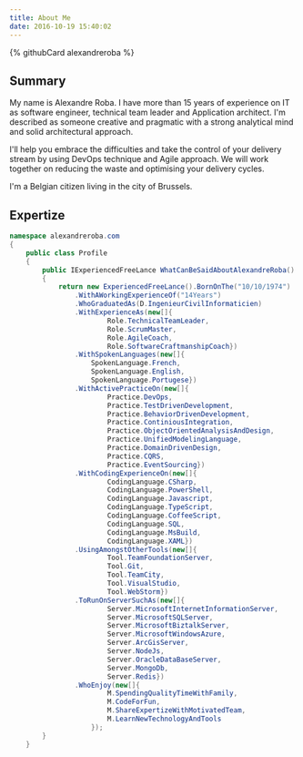 ```yaml
---
title: About Me
date: 2016-10-19 15:40:02
---
```


{% githubCard alexandreroba  %}
## Summary
My name is Alexandre Roba. I have more than 15 years of experience on IT as software engineer, technical team leader and Application architect. I'm described as someone creative and pragmatic with a strong analytical mind and solid architectural approach. 

I'll help you embrace the difficulties and take the control of your delivery stream by using DevOps technique and Agile approach. We will work together on reducing the waste and optimising your delivery cycles.

I'm a Belgian citizen living in the city of Brussels. 

## Expertize

```csharp
namespace alexandreroba.com
{
    public class Profile
    {
        public IExperiencedFreeLance WhatCanBeSaidAboutAlexandreRoba()
        {
            return new ExperiencedFreeLance().BornOnThe("10/10/1974")
                .WithAWorkingExperienceOf("14Years")
                .WhoGraduatedAs(D.IngenieurCivilInformaticien)
                .WithExperienceAs(new[]{
                        Role.TechnicalTeamLeader,
                        Role.ScrumMaster,
                        Role.AgileCoach,
                        Role.SoftwareCraftmanshipCoach})
                .WithSpokenLanguages(new[]{
                    SpokenLanguage.French,
                    SpokenLanguage.English, 
                    SpokenLanguage.Portugese})
                .WithActivePracticeOn(new[]{
                        Practice.DevOps,
                        Practice.TestDrivenDevelopment,
                        Practice.BehaviorDrivenDevelopment,
                        Practice.ContiniousIntegration,
                        Practice.ObjectOrientedAnalysisAndDesign,
                        Practice.UnifiedModelingLanguage,
                        Practice.DomainDrivenDesign,
                        Practice.CQRS,
                        Practice.EventSourcing})
                .WithCodingExperienceOn(new[]{
                        CodingLanguage.CSharp,
                        CodingLanguage.PowerShell,
                        CodingLanguage.Javascript,
                        CodingLanguage.TypeScript,
                        CodingLanguage.CoffeeScript,
                        CodingLanguage.SQL,
                        CodingLanguage.MsBuild,
                        CodingLanguage.XAML})
                .UsingAmongstOtherTools(new[]{
                        Tool.TeamFoundationServer,
                        Tool.Git,
                        Tool.TeamCity,
                        Tool.VisualStudio,
                        Tool.WebStorm})
                .ToRunOnServerSuchAs(new[]{
                        Server.MicrosoftInternetInformationServer,
                        Server.MicrosoftSQLServer,
                        Server.MicrosoftBiztalkServer,
                        Server.MicrosoftWindowsAzure,
                        Server.ArcGisServer,
                        Server.NodeJs,
                        Server.OracleDataBaseServer,
                        Server.MongoDb,
                        Server.Redis})
                .WhoEnjoy(new[]{
                        M.SpendingQualityTimeWithFamily,
                        M.CodeForFun,
                        M.ShareExpertizeWithMotivatedTeam,
                        M.LearnNewTechnologyAndTools
                    });
        }
    }

```
